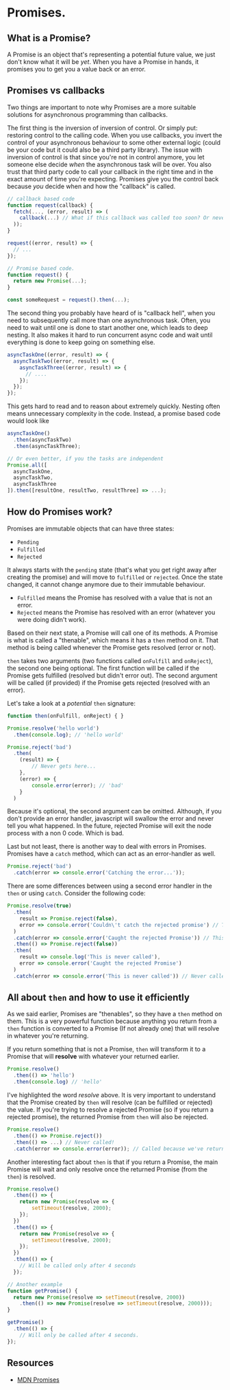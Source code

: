 # Promises.

## What is a Promise?
A Promise is an object that's representing a potential future value, we just don't know what it will be _yet_.
When you have a Promise in hands, it promises you to get you a value back or an error.

## Promises vs callbacks
Two things are important to note why Promises are a more suitable solutions for asynchronous programming than callbacks.

The first thing is the inversion of inversion of control. Or simply put: restoring control to the calling code.
When you use callbacks, you invert the control of your asynchronous behaviour to some other external logic (could be your code but it could also be a third party library).
The issue with inversion of control is that since you're not in control anymore, you let someone else decide _when_ the asynchronous task will be over.
You also trust that third party code to call your callback in the right time and in the exact amount of time you're expecting.
Promises give you the control back because _you_ decide when and how the "callback" is called.

```javascript
// callback based code
function request(callback) {
  fetch(..., (error, result) => (
    callback(...) // What if this callback was called too soon? Or never called, or called twice...
  ));
}

request((error, result) => {
  // ...
});

// Promise based code.
function request() {
  return new Promise(...);
}

const someRequest = request().then(...);
```

The second thing you probably have heard of is "callback hell", when you need to subsequently call more than one asynchronous task. Often, you need to wait until one is done to start another one, which leads to deep nesting. It also makes it hard to run concurrent async code and wait until everything is done to keep going on something else.

```javascript
asyncTaskOne((error, result) => {
  asyncTaskTwo((error, result) => {
    asyncTaskThree((error, result) => {
      // ....
    });
  });
});
```

This gets hard to read and to reason about extremely quickly. Nesting often means unnecessary complexity in the code.
Instead, a promise based code would look like

```javascript
asyncTaskOne()
  .then(asyncTaskTwo)
  .then(asyncTaskThree);

// Or even better, if you the tasks are independent
Promise.all([
  asyncTaskOne,
  asyncTaskTwo,
  asyncTaskThree
]).then([resultOne, resultTwo, resultThree] => ...);
```

## How do Promises work?
Promises are immutable objects that can have three states:
- `Pending`
- `Fulfilled`
- `Rejected`

It always starts with the `pending` state (that's what you get right away after creating the promise) and will move to `fulfilled` or `rejected`. Once the state changed, it cannot change anymore due to their immutable behaviour.

- `Fulfilled` means the Promise has resolved with a value that is not an error.
- `Rejected` means the Promise has resolved with an error (whatever you were doing didn't work).

Based on their next state, a Promise will call one of its methods.
A Promise is what is called a "thenable", which means it has a `then` method on it. That method is being called
whenever the Promise gets resolved (error or not).

`then` takes two arguments (two functions called `onFulfill` and `onReject`), the second one being optional.
The first function will be called if the Promise gets fulfilled (resolved but didn't error out).
The second argument will be called (if provided) if the Promise gets rejected (resolved with an error).

Let's take a look at a _potential_ `then` signature:
```javascript
function then(onFulfill, onReject) { }
```

```javascript
Promise.resolve('hello world')
  .then(console.log); // 'hello world'
```

```javascript
Promise.reject('bad')
  .then(
    (result) => {
        // Never gets here...
    },
    (error) => {
        console.error(error); // 'bad'
    }
  )
```

Because it's optional, the second argument can be omitted. Although, if you don't provide an error handler,
javascript will swallow the error and never tell you what happened. In the future, rejected Promise will exit the node process with a non 0 code. Which is bad.

Last but not least, there is another way to deal with errors in Promises.
Promises have a `catch` method, which can act as an error-handler as well.

```javascript
Promise.reject('bad')
  .catch(error => console.error('Catching the error...'));
```

There are some differences between using a second error handler in the `then` or using `catch`.
Consider the following code:

```javascript
Promise.resolve(true)
  .then(
    result => Promise.reject(false),
    error => console.error('Couldn\'t catch the rejected promise') // This is never be called because the Promise already fulfilled.
  )
  .catch(error => console.error('Caught the rejected Promise')) // This is called because `then` returned a rejected promised
  .then(() => Promise.reject(false))
  .then(
    result => console.log('This is never called'),
    error => console.error('Caught the rejected Promise')
  )
  .catch(error => console.error('This is never called')) // Never called because we already handled the error before.
```

## All about `then` and how to use it efficiently
As we said earlier, Promises are "thenables", so they have a `then` method on them.
This is a very powerful function because anything you return from a `then` function is converted to a Promise (If not already one) that will resolve in whatever you're returning.

If you return something that is not a Promise, `then` will transform it to a Promise that will **resolve** with whatever your returned earlier.

```javascript
Promise.resolve()
  .then(() => 'hello')
  .then(console.log) // 'hello'

```

I've highlighted the word _resolve_ above. It is very important to understand that the Promise created by `then` will resolve (can be fulfilled or rejected) the value.
If you're trying to resolve a rejected Promise (so if you return a rejected promise), the returned Promise from `then` will also be rejected.

```javascript
Promise.resolve()
  .then(() => Promise.reject())
  .then(() => ...) // Never called!
  .catch(error => console.error(error)); // Called because we've returned a rejected Promise.
```

Another interesting fact about `then` is that if you return a Promise, the main Promise will wait and only resolve once the returned Promise (from the `then`) is resolved.

```javascript
Promise.resolve()
  .then(() => {
    return new Promise(resolve => {
        setTimeout(resolve, 2000);
    });
  })
  .then(() => {
    return new Promise(resolve => {
        setTimeout(resolve, 2000);
    });
  })
  .then(() => {
    // Will be called only after 4 seconds
  });

// Another example
function getPromise() {
  return new Promise(resolve => setTimeout(resolve, 2000))
    .then(() => new Promise(resolve => setTimeout(resolve, 2000)));
}

getPromise()
  .then(() => {
    // Will only be called after 4 seconds.
});
```
## Resources

- [MDN Promises](https://developer.mozilla.org/en/docs/Web/JavaScript/Reference/Global_Objects/Promise)
